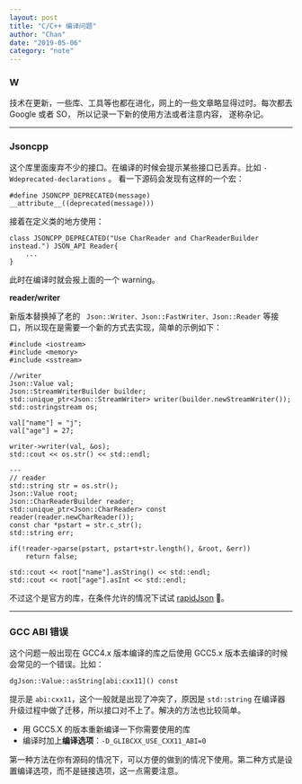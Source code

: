```yaml
---
layout: post
title: "C/C++ 编译问题"
author: "Chan"
date: "2019-05-06"
category: "note"
---
```


### W

技术在更新，一些库、工具等也都在进化，网上的一些文章略显得过时。每次都去 Google 或者 SO， 所以记录一下新的使用方法或者注意内容， 遂称杂记。

---

### Jsoncpp

这个库里面废弃不少的接口。在编译的时候会提示某些接口已丢弃。比如 `-Wdeprecated-declarations` 。 看一下源码会发现有这样的一个宏：

```
#define JSONCPP_DEPRECATED(message) __attribute__((deprecated(message)))

```

接着在定义类的地方使用：

```
class JSONCPP_DEPRECATED("Use CharReader and CharReaderBuilder instead.") JSON_API Reader{
	...    
}
```

此时在编译时就会报上面的一个 warning。

**reader/writer**

新版本替换掉了老的 ` Json::Writer、Json::FastWriter、Json::Reader` 等接口，所以现在是需要一个新的方式去实现，简单的示例如下：

```
#include <iostream>
#include <memory>
#include <sstream>

//writer
Json::Value val;
Json::StreamWriterBuilder builder;
std::unique_ptr<Json::StreamWriter> writer(builder.newStreamWriter());
std::ostringstream os;

val["name"] = "j";
val["age"] = 27;

writer->writer(val, &os);
std::cout << os.str() << std::endl;

---
// reader
std::string str = os.str();
Json::Value root;
Json::CharReaderBuilder reader;
std::unique_ptr<Json::CharReader> const reader(reader.newCharReader());
const char *pstart = str.c_str();
std::string err;

if(!reader->parse(pstart, pstart+str.length(), &root, &err))
	return false;
	
std::cout << root["name"].asString() << std::endl;
std::cout << root["age"].asInt << std::endl;

```

不过这个是官方的库，在条件允许的情况下试试 [rapidJson](https://github.com/Tencent/rapidjson)  🤩。

---

###  GCC ABI 错误

这个问题一般出现在 GCC4.x 版本编译的库之后使用 GCC5.x 版本去编译的时候会常见的一个错误。比如：

```
dgJson::Value::asString[abi:cxx11]() const
```

提示是 `abi:cxx11`，这个一般就是出现了冲突了，原因是 `std::string`  在编译器升级过程中做了迁移，所以接口对不上了。解决的方法也比较简单。

+ 用 GCC5.X 的版本重新编译一下你需要使用的库
+ 编译时加上**编译选项**：`-D_GLIBCXX_USE_CXX11_ABI=0`

第一种方法在你有源码的情况下，可以方便的做到的情况下使用。第二种方式是设置编译选项，而不是链接选项，这一点需要注意。